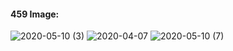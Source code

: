 #### 459 Image:
![2020-05-10 (3)](https://user-images.githubusercontent.com/60235679/81503837-7ba9a600-92ab-11ea-9d93-71e149c72b72.png)
![2020-04-07](https://user-images.githubusercontent.com/60235679/78742018-7a89ff80-7920-11ea-8e5a-f7b41137b821.png)
![2020-05-10 (7)](https://user-images.githubusercontent.com/60235679/81504132-2a021b00-92ad-11ea-82b7-e0b76b9f2ab1.png)
